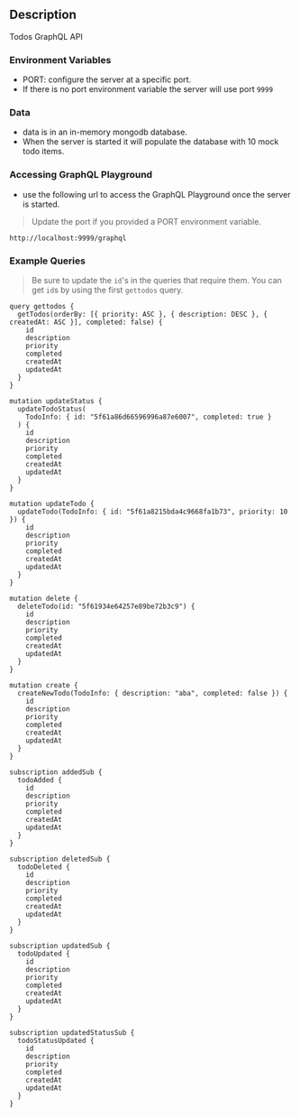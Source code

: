 ## Description

Todos GraphQL API

### Environment Variables

- PORT: configure the server at a specific port.
- If there is no port environment variable the server will use port `9999`

### Data

- data is in an in-memory mongodb database.
- When the server is started it will populate the database with 10 mock todo
  items.

### Accessing GraphQL Playground

- use the following url to access the GraphQL Playground once the server is
  started.

> Update the port if you provided a PORT environment variable.

```
http://localhost:9999/graphql
```

### Example Queries

> Be sure to update the `id`'s in the queries that require them. You can get
> `id`s by using the first `gettodos` query.

```
query gettodos {
  getTodos(orderBy: [{ priority: ASC }, { description: DESC }, { createdAt: ASC }], completed: false) {
    id
    description
    priority
    completed
    createdAt
    updatedAt
  }
}

mutation updateStatus {
  updateTodoStatus(
    TodoInfo: { id: "5f61a86d66596996a87e6007", completed: true }
  ) {
    id
    description
    priority
    completed
    createdAt
    updatedAt
  }
}

mutation updateTodo {
  updateTodo(TodoInfo: { id: "5f61a8215bda4c9668fa1b73", priority: 10 }) {
    id
    description
    priority
    completed
    createdAt
    updatedAt
  }
}

mutation delete {
  deleteTodo(id: "5f61934e64257e89be72b3c9") {
    id
    description
    priority
    completed
    createdAt
    updatedAt
  }
}

mutation create {
  createNewTodo(TodoInfo: { description: "aba", completed: false }) {
    id
    description
    priority
    completed
    createdAt
    updatedAt
  }
}

subscription addedSub {
  todoAdded {
    id
    description
    priority
    completed
    createdAt
    updatedAt
  }
}

subscription deletedSub {
  todoDeleted {
    id
    description
    priority
    completed
    createdAt
    updatedAt
  }
}

subscription updatedSub {
  todoUpdated {
    id
    description
    priority
    completed
    createdAt
    updatedAt
  }
}

subscription updatedStatusSub {
  todoStatusUpdated {
    id
    description
    priority
    completed
    createdAt
    updatedAt
  }
}
```

